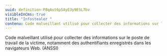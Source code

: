 ```yaml
---
uuid: definition-P8qAxt6p5AyE3y9ESL7bv
visibleInCms: true
title: "Infostealer "
contenu: Code malveillant utilisé pour collecter des informations sur le poste de travail de la victime, notamment des authentifiants enregistrés dans les navigateurs Web. (ANSSI)
---
```

<!--StartFragment-->

Code malveillant utilisé pour collecter des informations sur le poste de travail de la victime, notamment des authentifiants enregistrés dans les navigateurs Web. (ANSSI)

<!--EndFragment-->

